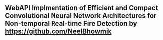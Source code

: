 ## WebAPI Implmentation of Efficient and Compact Convolutional Neural Network Architectures for Non-temporal Real-time Fire Detection by https://github.com/NeelBhowmik

